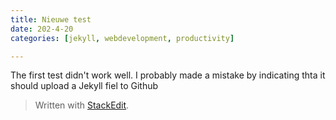```yaml
---
title: Nieuwe test
date: 202-4-20
categories: [jekyll, webdevelopment, productivity]

---
```


The first test didn't work well. I probably made a mistake by indicating thta it should upload a Jekyll fiel to Github


> Written with [StackEdit](https://stackedit.io/).
<!--stackedit_data:
eyJoaXN0b3J5IjpbLTEyNjg0NzQzNTBdfQ==
-->